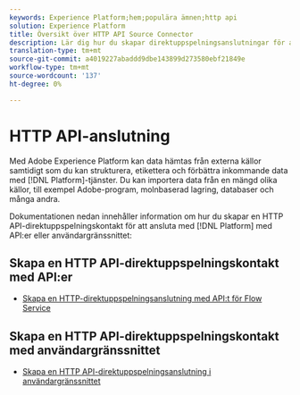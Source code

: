 ```yaml
---
keywords: Experience Platform;hem;populära ämnen;http api
solution: Experience Platform
title: Översikt över HTTP API Source Connector
description: Lär dig hur du skapar direktuppspelningsanslutningar för att ansluta till Adobe Experience Platform med hjälp av API:er eller användargränssnittet.
translation-type: tm+mt
source-git-commit: a4019227abaddd9dbe143899d273580ebf21849e
workflow-type: tm+mt
source-wordcount: '137'
ht-degree: 0%

---
```



# HTTP API-anslutning

Med Adobe Experience Platform kan data hämtas från externa källor samtidigt som du kan strukturera, etikettera och förbättra inkommande data med [!DNL Platform]-tjänster. Du kan importera data från en mängd olika källor, till exempel Adobe-program, molnbaserad lagring, databaser och många andra.

Dokumentationen nedan innehåller information om hur du skapar en HTTP API-direktuppspelningskontakt för att ansluta med [!DNL Platform] med API:er eller användargränssnittet:

## Skapa en HTTP API-direktuppspelningskontakt med API:er

- [Skapa en HTTP-direktuppspelningsanslutning med API:t för Flow Service](../../tutorials/api/create/streaming/http.md)

## Skapa en HTTP API-direktuppspelningskontakt med användargränssnittet

- [Skapa en HTTP API-direktuppspelningsanslutning i användargränssnittet](../../tutorials/ui/create/streaming/http.md)